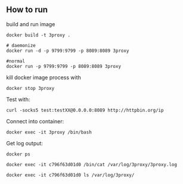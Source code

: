 ## How to run

build and run image

```
docker build -t 3proxy .

# daemonize
docker run -d -p 9799:9799 -p 8089:8089 3proxy

#normal
docker run -p 9799:9799 -p 8089:8089 3proxy
```

kill docker image process with

```
docker stop 3proxy
```

Test with:

```
curl -socks5 test:testXX@0.0.0.0:8089 http://httpbin.org/ip
```

Connect into container:

```
docker exec -it 3proxy /bin/bash
```

Get log output:

```
docker ps

docker exec -it c796f63d01d0 /bin/cat /var/log/3proxy/3proxy.log

docker exec -it c796f63d01d0 ls /var/log/3proxy/
```

